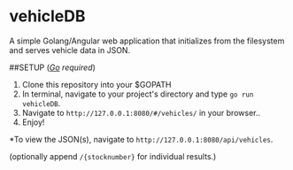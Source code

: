 # vehicleDB
A simple Golang/Angular web application that initializes from the filesystem and serves vehicle data in JSON.

##SETUP
(*[Go](https://golang.org/doc/install) required*)

1. Clone this repository into your $GOPATH
2. In terminal, navigate to your project's directory and type `go run vehicleDB`.
3. Navigate to `http://127.0.0.1:8080/#/vehicles/` in your browser..
4. Enjoy!

*To view the JSON(s), navigate to `http://127.0.0.1:8080/api/vehicles`. 

(optionally append `/{stocknumber}` for individual results.)
